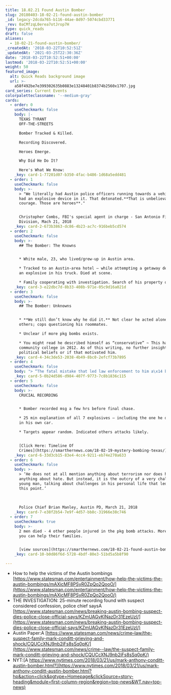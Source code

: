```yaml
---
title: 18.02.21 Found Austin Bomber
slug: 20180403-18-02-21-found-austin-bomber
_id: legacy-2dcda765-b116-44ae-8d97-5074cbd33771
_rev: 0aCMfzqL0erea7otJrop7H
type: quick_reads
draft: false
aliases:
  - 18-02-21-found-austin-bomber/
_createdAt: '2018-03-22T10:52:51Z'
_updatedAt: '2021-03-25T22:30:36Z'
date: '2018-03-22T10:52:51+00:00'
lastmod: '2018-03-22T10:52:51+00:00'
weight: 50
featured_image:
  alt: Quick Reads background image
  url: >-
    a58f492be7e399302635b0883e13248401b8374b2560x1707.jpg
card_series: Current Events
colorpaletteclassname: '--medium-gray'
cards:
  - order: 0
    useCheckmark: false
    body: |-
      TEXAS TYRANT  
      OFF-THE-STREETS

      Bomber Tracked & Killed.

      Recording Discovered.

      Heroes Emerge.

      Why Did He Do It?

      Here's What We Know:
    _key: card-1-77201d07-b350-4fac-b486-1d68a5edd481
  - order: 1
    useCheckmark: false
    body: >-
      > "We literally had Austin police officers running towards a vehicle that
      had an explosive device in it. That detonated.**That is unbelievable
      courage. Those are heroes**."


      Christopher Combs, FBI's special agent in charge - San Antonio Field
      Division, Mach 21, 2018
    _key: card-2-673b3863-dc86-4b23-ac7c-916beb5cd574
  - order: 2
    useCheckmark: false
    body: >-
      ## The Bomber: The Knowns


      * White male, 23, who lived/grew-up in Austin area.

      * Tracked to an Austin-area hotel – while attempting a getaway detonated
      an explosive in his truck. Died at scene.

      * Family cooperating with investigation. Search of his property ongoing.
    _key: card-3-e22dbc7d-8b33-408b-971e-05c9d16a021d
  - order: 3
    useCheckmark: false
    body: >-
      ## The Bomber: Unknowns


      * **We still don’t know why he did it.** Not clear he acted alone or with
      others; cops questioning his roommates.

      * Unclear if more pkg bombs exists.

      * You might read he described himself as “conservative” ~ This happened in
      community college in 2012. As of this writing, no further insight on his
      political beliefs or if that motivated him.
    _key: card-4-34c3de53-2038-4b49-8bc0-2efcf73b7895
  - order: 4
    useCheckmark: false
    body: "> “The fatal mistake that led law enforcement to him a\x14 because he was pretty good at evading surveillance cameras a\x14 was when he walked into Home Depot.”  \n  \n  \n  \nU.S. Rep. Mike McCaul (R - Tx) House Homeland Security Committee speaks about where bomber bought supplies."
    _key: card-5-0b24d586-d984-407f-9773-7c8b1836c115
  - order: 5
    useCheckmark: false
    body: >-
      CRUCIAL RECORDING


      * Bomber recorded msg a few hrs before final chase.

      * 25 min explanation of all 7 explosives – including the one he detonated
      in his own car.

      * Targets appear random. Indicated others attacks likely.


      [Click Here: Timeline Of
      Crimes](https://smarthernews.com/18-02-19-mystery-bombing-texas/)
    _key: card-6-33d3cb15-83e4-4cc4-9211-eb74e270a633
  - order: 6
    useCheckmark: false
    body: >-
      > ‘He does not at all mention anything about terrorism nor does he mention
      anything about hate. But instead, it is the outcry of a very challenged
      young man, talking about challenges in his personal life that led him to
      this point.’  
        
        
        
      Police Chief Brian Manley, Austin PD, March 21, 2018
    _key: card-7-e38f2b54-7e9f-4d57-bb8c-31966e38c746
  - order: 7
    useCheckmark: true
    body: >-
      2 men died - 4 other people injured in the pkg bomb attacks. More on how
      you can help their families.


      [view sources](https://smarthernews.com/18-02-21-found-austin-bomber/)
    _key: card-10-b0d86f6d-5728-4bdf-80e3-51bd5a5b8f90

---
```

* How to help the victims of the Austin bombings [https://www.statesman.com/entertainment/how-help-the-victims-the-austin-bombings/mAXicMF8PSyR0ZpQo2QooO/](https://www.statesman.com/entertainment/how-help-the-victims-the-austin-bombings/mAXicMF8PSyR0ZpQo2QooO/)
* THE INVESTIGATION: 25-minute recording found with suspect considered confession, police chief saysA [https://www.statesman.com/news/breaking-austin-bombing-suspect-dies-police-close-official-says/KZmUAGvKlNazDr31EzeUzI/](https://www.statesman.com/news/breaking-austin-bombing-suspect-dies-police-close-official-says/KZmUAGvKlNazDr31EzeUzI/)
* Austin Paper:A [https://www.statesman.com/news/crime–law/the-suspect-family-mark-conditt-grieving-and-shock/CQUCcXNJ9nb2iFs8sSq0pK/](https://www.statesman.com/news/crime--law/the-suspect-family-mark-conditt-grieving-and-shock/CQUCcXNJ9nb2iFs8sSq0pK/)
* NYT:[A https://www.nytimes.com/2018/03/21/us/mark-anthony-conditt-austin-bomber.html?](https://www.nytimes.com/2018/03/21/us/mark-anthony-conditt-austin-bomber.html?hp&action=click&pgtype=Homepage&clickSource=story-heading&module=first-column-region&region=top-news&WT.nav=top-news)